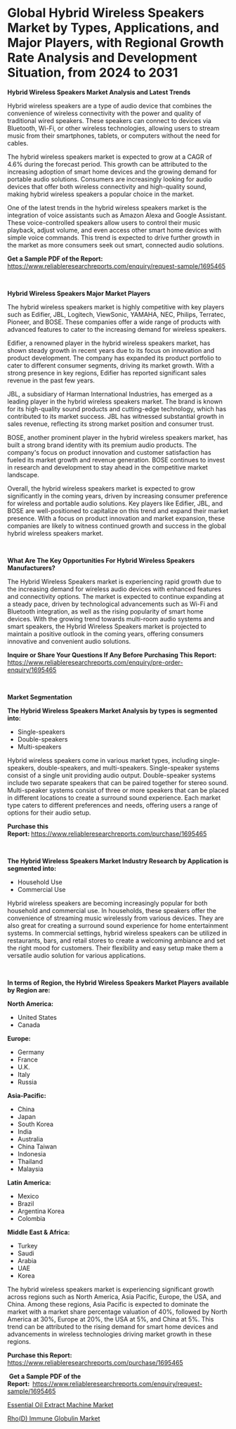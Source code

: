 <p><h1>Global Hybrid Wireless Speakers Market by Types, Applications, and Major Players, with Regional Growth Rate Analysis and Development Situation, from 2024 to 2031</h1></p><p><strong>Hybrid Wireless Speakers Market Analysis and Latest Trends</strong></p>
<p><p>Hybrid wireless speakers are a type of audio device that combines the convenience of wireless connectivity with the power and quality of traditional wired speakers. These speakers can connect to devices via Bluetooth, Wi-Fi, or other wireless technologies, allowing users to stream music from their smartphones, tablets, or computers without the need for cables.</p><p>The hybrid wireless speakers market is expected to grow at a CAGR of 4.6% during the forecast period. This growth can be attributed to the increasing adoption of smart home devices and the growing demand for portable audio solutions. Consumers are increasingly looking for audio devices that offer both wireless connectivity and high-quality sound, making hybrid wireless speakers a popular choice in the market.</p><p>One of the latest trends in the hybrid wireless speakers market is the integration of voice assistants such as Amazon Alexa and Google Assistant. These voice-controlled speakers allow users to control their music playback, adjust volume, and even access other smart home devices with simple voice commands. This trend is expected to drive further growth in the market as more consumers seek out smart, connected audio solutions.</p></p>
<p><strong>Get a Sample PDF of the Report:&nbsp;</strong> <a href="https://www.reliableresearchreports.com/enquiry/request-sample/1695465">https://www.reliableresearchreports.com/enquiry/request-sample/1695465</a></p>
<p>&nbsp;</p>
<p><strong>Hybrid Wireless Speakers Major Market Players</strong></p>
<p><p>The hybrid wireless speakers market is highly competitive with key players such as Edifier, JBL, Logitech, ViewSonic, YAMAHA, NEC, Philips, Terratec, Pioneer, and BOSE. These companies offer a wide range of products with advanced features to cater to the increasing demand for wireless speakers.</p><p>Edifier, a renowned player in the hybrid wireless speakers market, has shown steady growth in recent years due to its focus on innovation and product development. The company has expanded its product portfolio to cater to different consumer segments, driving its market growth. With a strong presence in key regions, Edifier has reported significant sales revenue in the past few years.</p><p>JBL, a subsidiary of Harman International Industries, has emerged as a leading player in the hybrid wireless speakers market. The brand is known for its high-quality sound products and cutting-edge technology, which has contributed to its market success. JBL has witnessed substantial growth in sales revenue, reflecting its strong market position and consumer trust.</p><p>BOSE, another prominent player in the hybrid wireless speakers market, has built a strong brand identity with its premium audio products. The company's focus on product innovation and customer satisfaction has fueled its market growth and revenue generation. BOSE continues to invest in research and development to stay ahead in the competitive market landscape.</p><p>Overall, the hybrid wireless speakers market is expected to grow significantly in the coming years, driven by increasing consumer preference for wireless and portable audio solutions. Key players like Edifier, JBL, and BOSE are well-positioned to capitalize on this trend and expand their market presence. With a focus on product innovation and market expansion, these companies are likely to witness continued growth and success in the global hybrid wireless speakers market.</p></p>
<p>&nbsp;</p>
<p><strong>What Are The Key Opportunities For Hybrid Wireless Speakers Manufacturers?</strong></p>
<p><p>The Hybrid Wireless Speakers market is experiencing rapid growth due to the increasing demand for wireless audio devices with enhanced features and connectivity options. The market is expected to continue expanding at a steady pace, driven by technological advancements such as Wi-Fi and Bluetooth integration, as well as the rising popularity of smart home devices. With the growing trend towards multi-room audio systems and smart speakers, the Hybrid Wireless Speakers market is projected to maintain a positive outlook in the coming years, offering consumers innovative and convenient audio solutions.</p></p>
<p><strong>Inquire or Share Your Questions If Any Before Purchasing This Report:</strong> <a href="https://www.reliableresearchreports.com/enquiry/pre-order-enquiry/1695465">https://www.reliableresearchreports.com/enquiry/pre-order-enquiry/1695465</a></p>
<p>&nbsp;</p>
<p><strong>Market Segmentation</strong></p>
<p><strong>The Hybrid Wireless Speakers Market Analysis by types is segmented into:</strong></p>
<p><ul><li>Single-speakers</li><li>Double-speakers</li><li>Multi-speakers</li></ul></p>
<p><p>Hybrid wireless speakers come in various market types, including single-speakers, double-speakers, and multi-speakers. Single-speaker systems consist of a single unit providing audio output. Double-speaker systems include two separate speakers that can be paired together for stereo sound. Multi-speaker systems consist of three or more speakers that can be placed in different locations to create a surround sound experience. Each market type caters to different preferences and needs, offering users a range of options for their audio setup.</p></p>
<p><strong>Purchase this Report:&nbsp;</strong><a href="https://www.reliableresearchreports.com/purchase/1695465">https://www.reliableresearchreports.com/purchase/1695465</a></p>
<p>&nbsp;</p>
<p><strong>The Hybrid Wireless Speakers Market Industry Research by Application is segmented into:</strong></p>
<p><ul><li>Household Use</li><li>Commercial Use</li></ul></p>
<p><p>Hybrid wireless speakers are becoming increasingly popular for both household and commercial use. In households, these speakers offer the convenience of streaming music wirelessly from various devices. They are also great for creating a surround sound experience for home entertainment systems. In commercial settings, hybrid wireless speakers can be utilized in restaurants, bars, and retail stores to create a welcoming ambiance and set the right mood for customers. Their flexibility and easy setup make them a versatile audio solution for various applications.</p></p>
<p>&nbsp;</p>
<p><strong>In terms of Region, the Hybrid Wireless Speakers Market Players available by Region are:</strong></p>
<p>
    <p> <strong> North America: </strong>
        <ul>
            <li>United States</li>
            <li>Canada</li>
        </ul>
        </p> 
    <p> <strong> Europe: </strong>
        <ul>
            <li>Germany</li>
            <li>France</li>
            <li>U.K.</li>
            <li>Italy</li>
            <li>Russia</li>
        </ul>
        </p> 
    <p> <strong> Asia-Pacific: </strong>
        <ul>
            <li>China</li>
            <li>Japan</li>
            <li>South Korea</li>
            <li>India</li>
            <li>Australia</li>
            <li>China Taiwan</li>
            <li>Indonesia</li>
            <li>Thailand</li>
            <li>Malaysia</li>
        </ul>
        </p> 
    <p> <strong> Latin America: </strong>
        <ul>
            <li>Mexico</li>
            <li>Brazil</li>
            <li>Argentina Korea</li>
            <li>Colombia</li>
        </ul>
        </p> 
    <p> <strong> Middle East & Africa: </strong>
        <ul>
            <li>Turkey</li>
            <li>Saudi</li>
            <li>Arabia</li>
            <li>UAE</li>
            <li>Korea</li>
        </ul>
    </p>
    </p>
<p><p>The hybrid wireless speakers market is experiencing significant growth across regions such as North America, Asia Pacific, Europe, the USA, and China. Among these regions, Asia Pacific is expected to dominate the market with a market share percentage valuation of 40%, followed by North America at 30%, Europe at 20%, the USA at 5%, and China at 5%. This trend can be attributed to the rising demand for smart home devices and advancements in wireless technologies driving market growth in these regions.</p></p>
<p><strong>Purchase this Report: </strong><a href="https://www.reliableresearchreports.com/purchase/1695465">https://www.reliableresearchreports.com/purchase/1695465</a></p>
<p>&nbsp;<strong>Get a Sample PDF of the Report:&nbsp;&nbsp;</strong><a href="https://www.reliableresearchreports.com/enquiry/request-sample/1695465">https://www.reliableresearchreports.com/enquiry/request-sample/1695465</a></p>
<p><strong></strong></p>
<p><p><a href="https://issuu.com/reportprime-2/docs/essential-oil-extract-machine-market-size-2030.ppt">Essential Oil Extract Machine Market</a></p><p><a href="https://issuu.com/reportprime-2/docs/rhod-immune-globulin-market-size-2030.pptx">Rho(D) Immune Globulin Market</a></p></p>